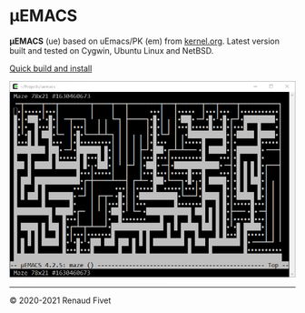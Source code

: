 # µEMACS

**µEMACS** (ue) based on uEmacs/PK (em) from
[kernel.org](https://git.kernel.org/pub/scm/editors/uemacs/uemacs.git/).
Latest version built and tested on Cygwin, Ubuntu Linux and NetBSD.

[Quick build and install](quick.html)

![µEMACS sample screenshot](img/ue_425.png)

___
© 2020-2021 Renaud Fivet
